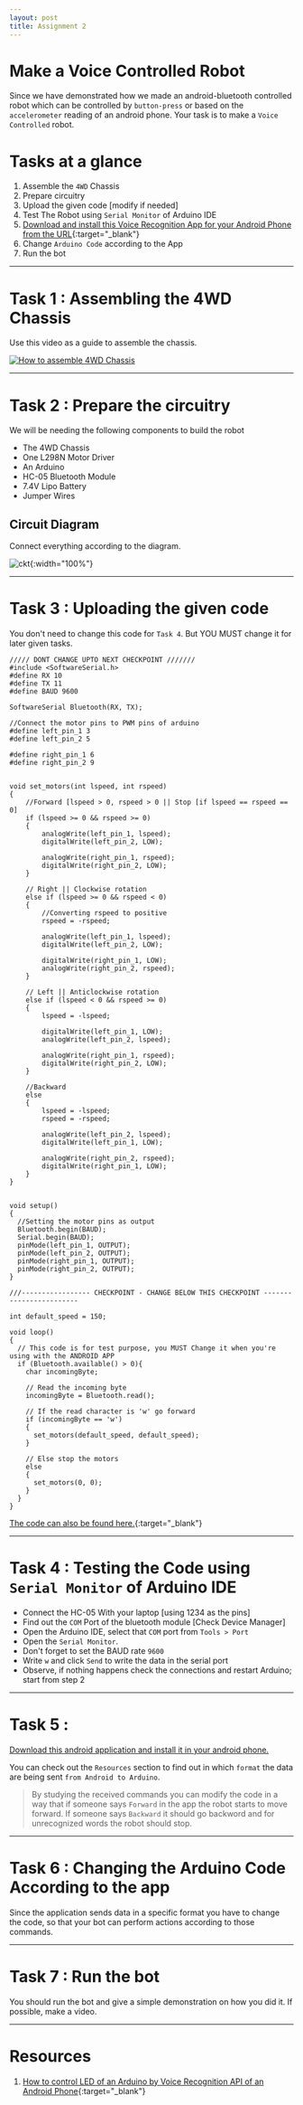 ```yaml
---
layout: post
title: Assignment 2
---
```


# Make a Voice Controlled Robot 

Since we have demonstrated how we made an android-bluetooth controlled robot which can be controlled by `button-press` or based on the `accelerometer` reading of an android phone. Your task is to make a `Voice Controlled` robot.

# Tasks at a glance 

1. Assemble the `4WD` Chassis 
2. Prepare circuitry 
3. Upload the given code [modify if needed]
4. Test The Robot using `Serial Monitor` of Arduino IDE 
5. [Download and install this Voice Recognition App for your Android Phone from the URL](https://play.google.com/store/apps/details?id=robotspace.simplelabs.amr_voice){:target="_blank"} 
6. Change `Arduino Code` according to the App
7. Run the bot 



***

# Task 1 : Assembling the 4WD Chassis 

Use this video as a guide to assemble the chassis. 

[![How to assemble 4WD Chassis](http://img.youtube.com/vi/uW8YVcBjPGU/0.jpg)](https://www.youtube.com/watch?v=uW8YVcBjPGUHow  "to Assemble a 4WD Chassis")

***

# Task 2 : Prepare the circuitry 

We will be needing the following components to build the robot 

* The 4WD Chassis 
* One L298N Motor Driver 
* An Arduino 
* HC-05 Bluetooth Module 
* 7.4V Lipo Battery
* Jumper Wires

## Circuit Diagram 


Connect everything according to the diagram. 

![ckt](http://i.imgur.com/4tohdHg.png){:width="100%"}

***

# Task 3 : Uploading the given code 

You don't need to change this code for `Task 4`. But YOU MUST change it for later given tasks.

```
///// DONT CHANGE UPTO NEXT CHECKPOINT ///////
#include <SoftwareSerial.h>
#define RX 10
#define TX 11
#define BAUD 9600

SoftwareSerial Bluetooth(RX, TX);

//Connect the motor pins to PWM pins of arduino
#define left_pin_1 3
#define left_pin_2 5

#define right_pin_1 6
#define right_pin_2 9


void set_motors(int lspeed, int rspeed)  
{  
    //Forward [lspeed > 0, rspeed > 0 || Stop [if lspeed == rspeed == 0]  
    if (lspeed >= 0 && rspeed >= 0)  
    {  
        analogWrite(left_pin_1, lspeed);  
        digitalWrite(left_pin_2, LOW);  
  
        analogWrite(right_pin_1, rspeed);  
        digitalWrite(right_pin_2, LOW);  
    }  
      
    // Right || Clockwise rotation  
    else if (lspeed >= 0 && rspeed < 0)  
    {  
        //Converting rspeed to positive  
        rspeed = -rspeed;  
          
        analogWrite(left_pin_1, lspeed);  
        digitalWrite(left_pin_2, LOW);  
          
        digitalWrite(right_pin_1, LOW);  
        analogWrite(right_pin_2, rspeed);  
    }  
  
    // Left || Anticlockwise rotation  
    else if (lspeed < 0 && rspeed >= 0)  
    {  
        lspeed = -lspeed;  
  
        digitalWrite(left_pin_1, LOW);  
        analogWrite(left_pin_2, lspeed);  
  
        analogWrite(right_pin_1, rspeed);  
        digitalWrite(right_pin_2, LOW);  
    }  
  
    //Backward   
    else  
    {  
        lspeed = -lspeed;  
        rspeed = -rspeed;  
  
        analogWrite(left_pin_2, lspeed);  
        digitalWrite(left_pin_1, LOW);  
  
        analogWrite(right_pin_2, rspeed);  
        digitalWrite(right_pin_1, LOW);  
    }  
}  


void setup() 
{
  //Setting the motor pins as output
  Bluetooth.begin(BAUD);
  Serial.begin(BAUD);
  pinMode(left_pin_1, OUTPUT);
  pinMode(left_pin_2, OUTPUT);
  pinMode(right_pin_1, OUTPUT);
  pinMode(right_pin_2, OUTPUT);
}

///----------------- CHECKPOINT - CHANGE BELOW THIS CHECKPOINT ------------------------

int default_speed = 150;

void loop() 
{
  // This code is for test purpose, you MUST Change it when you're using with the ANDROID APP 
  if (Bluetooth.available() > 0){
    char incomingByte;

    // Read the incoming byte
    incomingByte = Bluetooth.read();

    // If the read character is 'w' go forward
    if (incomingByte == 'w')
    {
      set_motors(default_speed, default_speed);
    } 

    // Else stop the motors
    else 
    {
      set_motors(0, 0);
    }
  }
}

```

[The code can also be found here.](){:target="_blank"}

***

# Task 4 : Testing the Code using `Serial Monitor` of Arduino IDE

* Connect the HC-05 With your laptop [using 1234 as the pins]
* Find out the `COM` Port of the bluetooth module [Check Device Manager]
* Open the Arduino IDE, select that `COM` port from `Tools > Port` 
* Open the `Serial Monitor`. 
* Don't forget to set the BAUD rate `9600` 
* Write `w` and click `Send` to write the data in the serial port 
* Observe, if nothing happens check the connections and restart Arduino; start from step 2 

***

# Task 5 : 

[Download this android application and install it in your android phone.](https://play.google.com/store/apps/details?id=robotspace.simplelabs.amr_voice)

You can check out the `Resources` section to find out in which `format` the data are being sent `from Android to Arduino`. 

> By studying the received commands you can modify the code in a way that if someone says `Forward` in the app the robot starts to move forward. If someone says `Backward` it should go backword and for unrecognized words the robot should stop. 

***

# Task 6 : Changing the Arduino Code According to the app 

Since the application sends data in a specific format you have to change the code, so that your bot can perform actions according to those commands. 

***

# Task 7 : Run the bot 

You should run the bot and give a simple demonstration on how you did it. If possible, make a video.

***

# Resources 

1. [How to control LED of an Arduino by Voice Recognition API of an Android Phone](http://www.instructables.com/id/Voice-Activated-Arduino-Bluetooth-Android/){:target="_blank"}